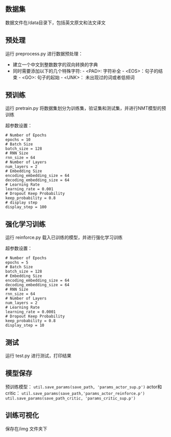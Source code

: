 ﻿## 数据集
数据文件在/data目录下，包括英文原文和法文译文

## 预处理
运行 preprocess.py 进行数据预处理：

 - 建立一个中文到整数数字的双向转换的字典
 - 同时需要添加以下的几个特殊字符: 
		 - \<PAD\>: 字符补全
		 - \<EOS\>：句子的结束
		 - \<GO\>: 句子的起始
		 - \<UNK\>： 未出现过的词或者低频词

## 预训练
运行 pretrain.py 将数据集划分为训练集，验证集和测试集，并进行NMT模型的预训练

超参数设置：

    # Number of Epochs  
    epochs = 10  
    # Batch Size  
    batch_size = 128  
    # RNN Size  
    rnn_size = 64  
    # Number of Layers  
    num_layers = 2  
    # Embedding Size  
    encoding_embedding_size = 64  
    decoding_embedding_size = 64  
    # Learning Rate  
    learning_rate = 0.001  
    # Dropout Keep Probability  
    keep_probability = 0.8  
    # display step  
    display_step = 100
  
## 强化学习训练
运行 reinforce.py 载入已训练的模型，并进行强化学习训练

超参数设置：

    # Number of Epochs  
    epochs = 5  
    # Batch Size  
    batch_size = 128  
    # Embedding Size  
    encoding_embedding_size = 64  
    decoding_embedding_size = 64  
    # RNN Size  
    rnn_size = 64  
    # Number of Layers  
    num_layers = 2  
    # Learning Rate  
    learning_rate = 0.0001  
    # Dropout Keep Probability  
    keep_probability = 0.8  
    display_step = 10

## 测试
运行 test.py 进行测试，打印结果

## 模型保存
预训练模型：
`util.save_params(save_path, 'params_actor_sup.p')`
actor和critic：
`util.save_params(save_path,'params_actor_reinforce.p')  
util.save_params(save_path_critic, 'params_critic_sup.p')`

## 训练可视化
保存在/img 文件夹下
